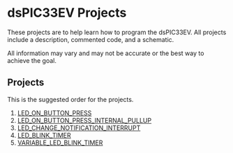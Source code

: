 # dsPIC33EV Projects

These projects are to help learn how to program the dsPIC33EV. All projects include a description, commented code, and a schematic.

All information may vary and may not be accurate or the best way to achieve the goal.

## Projects

This is the suggested order for the projects.

1. [LED_ON_BUTTON_PRESS](LED_ON_BUTTON_PRESS.X)
2. [LED_ON_BUTTON_PRESS_INTERNAL_PULLUP](LED_ON_BUTTON_PRESS_INTENRAL_PULLUP.X)
3. [LED_CHANGE_NOTIFICATION_INTERRUPT](LED_CHANGE_NOTIFICATION_INTERRUPT.X)
4. [LED_BLINK_TIMER](LED_BLINK_TIMER.X)
5. [VARIABLE_LED_BLINK_TIMER](VARIABLE_LED_BLINK_TIMER.X)
